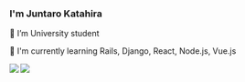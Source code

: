 ### I'm Juntaro Katahira

<div>
  <p>🔭 I’m University student</p>
  <p>📖 I'm currently learning Rails, Django, React, Node.js, Vue.js</p>
</div>
  
<a href="https://github.com/anuraghazra/github-readme-stats">
  <img align="left" src="https://github-readme-stats.vercel.app/api?username=jun4869&hide=contribs&count_private=true&show_icons=true&theme=tokyonight" />
</a>
<a href="https://github.com/anuraghazra/github-readme-stats">
  <img align="left" src="https://github-readme-stats.vercel.app/api/top-langs/?username=jun4869&langs_count=8" />
</a>
